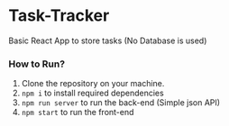 # Task-Tracker
Basic React App to store tasks (No Database is used)

### How to Run?
1. Clone the repository on your machine.
2. ```npm i``` to install required dependencies
3. ```npm run server``` to run the back-end (Simple json API) 
4. ```npm start``` to run the front-end  

